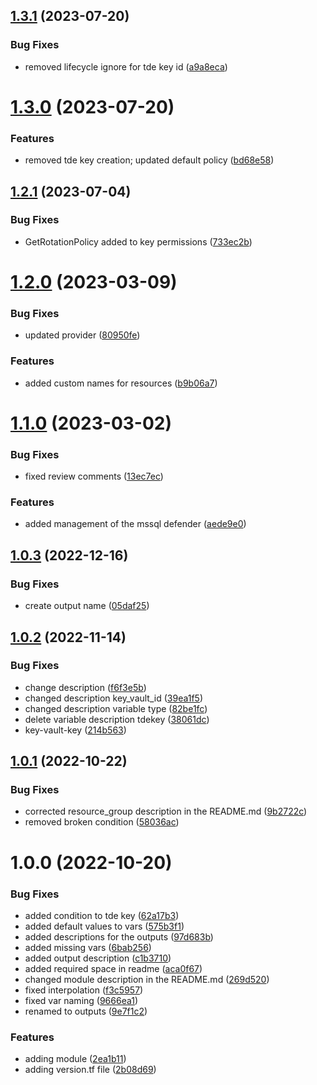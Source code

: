 ## [1.3.1](https://github.com/data-platform-hq/terraform-azurerm-mssql-server/compare/v1.3.0...v1.3.1) (2023-07-20)


### Bug Fixes

* removed lifecycle ignore for tde key id ([a9a8eca](https://github.com/data-platform-hq/terraform-azurerm-mssql-server/commit/a9a8ecae864b7bd80c5e80eb05bdec4b0b6003a2))

# [1.3.0](https://github.com/data-platform-hq/terraform-azurerm-mssql-server/compare/v1.2.1...v1.3.0) (2023-07-20)


### Features

* removed tde key creation; updated default policy ([bd68e58](https://github.com/data-platform-hq/terraform-azurerm-mssql-server/commit/bd68e58b68688185001ca44e27d0a0ab7943c190))

## [1.2.1](https://github.com/data-platform-hq/terraform-azurerm-mssql-server/compare/v1.2.0...v1.2.1) (2023-07-04)


### Bug Fixes

* GetRotationPolicy added to key permissions ([733ec2b](https://github.com/data-platform-hq/terraform-azurerm-mssql-server/commit/733ec2b34cd0549f5e10563474a822ee5eae0db6))

# [1.2.0](https://github.com/data-platform-hq/terraform-azurerm-mssql-server/compare/v1.1.0...v1.2.0) (2023-03-09)


### Bug Fixes

* updated provider ([80950fe](https://github.com/data-platform-hq/terraform-azurerm-mssql-server/commit/80950feafd43310f97efdb582845eeb49800285a))


### Features

* added custom names for resources ([b9b06a7](https://github.com/data-platform-hq/terraform-azurerm-mssql-server/commit/b9b06a7da624813cf026935f7bc53250fbc4d3ca))

# [1.1.0](https://github.com/data-platform-hq/terraform-azurerm-mssql-server/compare/v1.0.3...v1.1.0) (2023-03-02)


### Bug Fixes

* fixed review comments ([13ec7ec](https://github.com/data-platform-hq/terraform-azurerm-mssql-server/commit/13ec7ec974cd53dc1285c1bbe1f5c1429f9e7d46))


### Features

* added management of the mssql defender ([aede9e0](https://github.com/data-platform-hq/terraform-azurerm-mssql-server/commit/aede9e0041eb06060accbbc20fa3002ee816759b))

## [1.0.3](https://github.com/data-platform-hq/terraform-azurerm-mssql-server/compare/v1.0.2...v1.0.3) (2022-12-16)


### Bug Fixes

* create output name ([05daf25](https://github.com/data-platform-hq/terraform-azurerm-mssql-server/commit/05daf25af1a498e8684d0063e3594ce340c18fd5))

## [1.0.2](https://github.com/data-platform-hq/terraform-azurerm-mssql-server/compare/v1.0.1...v1.0.2) (2022-11-14)


### Bug Fixes

* change description ([f6f3e5b](https://github.com/data-platform-hq/terraform-azurerm-mssql-server/commit/f6f3e5b68abfafe5e0fc4128e4d22bbe88c78702))
* changed description key_vault_id ([39ea1f5](https://github.com/data-platform-hq/terraform-azurerm-mssql-server/commit/39ea1f54ee2a5cf2d926fbc9af8f0b3fe05767ff))
* changed description variable type ([82be1fc](https://github.com/data-platform-hq/terraform-azurerm-mssql-server/commit/82be1fc5f292229c213395c174e28d138be6751a))
* delete variable description tdekey ([38061dc](https://github.com/data-platform-hq/terraform-azurerm-mssql-server/commit/38061dcdd950dcf561c2e496bcb608c8339f6b95))
* key-vault-key ([214b563](https://github.com/data-platform-hq/terraform-azurerm-mssql-server/commit/214b56329594da1422a5169de7dc037ca66cc8b0))

## [1.0.1](https://github.com/data-platform-hq/terraform-azurerm-mssql-server/compare/v1.0.0...v1.0.1) (2022-10-22)


### Bug Fixes

* corrected resource_group description in the README.md ([9b2722c](https://github.com/data-platform-hq/terraform-azurerm-mssql-server/commit/9b2722c02858c112f3802de70423b78ce87a540e))
* removed broken condition ([58036ac](https://github.com/data-platform-hq/terraform-azurerm-mssql-server/commit/58036ace626980c4f0178478b29fc830a9a5026a))

# 1.0.0 (2022-10-20)


### Bug Fixes

* added condition to tde key ([62a17b3](https://github.com/data-platform-hq/terraform-azurerm-mssql-server/commit/62a17b36f8ee615c18075ed24a4cb3148a71d96a))
* added default values to vars ([575b3f1](https://github.com/data-platform-hq/terraform-azurerm-mssql-server/commit/575b3f1735659c66162d148be949d95f0f1b123f))
* added descriptions for the outputs ([97d683b](https://github.com/data-platform-hq/terraform-azurerm-mssql-server/commit/97d683be9f5d3bd9740e1e1f1e6cab752090baa6))
* added missing vars ([6bab256](https://github.com/data-platform-hq/terraform-azurerm-mssql-server/commit/6bab2568ecaa919ad23a3bbaf286523a51c2792c))
* added output description ([c1b3710](https://github.com/data-platform-hq/terraform-azurerm-mssql-server/commit/c1b3710a3bd7f213ec54bbdf785adecff3d063b7))
* added required space in readme ([aca0f67](https://github.com/data-platform-hq/terraform-azurerm-mssql-server/commit/aca0f671661cae398fe8fc618460e2ba51b5e91f))
* changed module description in the README.md ([269d520](https://github.com/data-platform-hq/terraform-azurerm-mssql-server/commit/269d5209aac9d3bd53a28162c039d0265cfe8bb3))
* fixed interpolation ([f3c5957](https://github.com/data-platform-hq/terraform-azurerm-mssql-server/commit/f3c5957479e3623dce830e36f2cffca3cdb5ca57))
* fixed var naming ([9666ea1](https://github.com/data-platform-hq/terraform-azurerm-mssql-server/commit/9666ea1b8bbb253aef9dbfb07e62341d85d5212f))
* renamed to outputs ([9e7f1c2](https://github.com/data-platform-hq/terraform-azurerm-mssql-server/commit/9e7f1c2c28ed20b20697c8a95a24d4b3e6e14da9))


### Features

* adding module ([2ea1b11](https://github.com/data-platform-hq/terraform-azurerm-mssql-server/commit/2ea1b11356911d59d0e496b34f074c46acec9d02))
* adding version.tf file ([2b08d69](https://github.com/data-platform-hq/terraform-azurerm-mssql-server/commit/2b08d691f98c63fef34fb5a8d33a63c065ea5c73))
